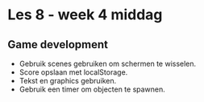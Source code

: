 # Les 8 - week 4 middag

## Game development

- Gebruik scenes gebruiken om schermen te wisselen. 
- Score opslaan met localStorage. 
- Tekst en graphics gebruiken.
- Gebruik een timer om objecten te spawnen. 